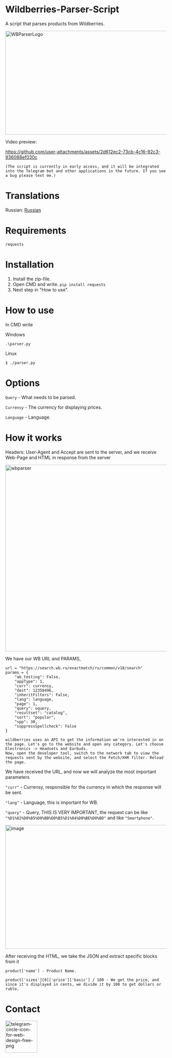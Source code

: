 # Wildberries-Parser-Script
A script that parses products from Wildberries.

<img width="1291" height="324" alt="WBParserLogo" src="https://github.com/user-attachments/assets/3166033a-97fd-49f1-a038-047c59634ba1" />

Video preview:

https://github.com/user-attachments/assets/2d612ec2-73cb-4c16-92c3-936088ef030c

```(The script is currently in early access, and it will be integrated into the Telegram bot and other applications in the future. If you see a bug please text me.)```

# Translations

Russian: [Russian](https://github.com/PiaPsyker918/Wildberries-Parser-Script/tree/russian)

# Requirements 
```
requests
```

# Installation

1. Install the zip-file.
2. Open CMD and write.
```pip install requests```
3. Next step in "How to use".

# How to use

In CMD write 

Windows

```
.\parser.py
```

Linux

```
$ ./parser.py
```

# Options

```Query``` - What needs to be parsed.

```Currensy``` - The currency for displaying prices.

```Language``` - Language.

# How it works

Headers: User-Agent and Accept are sent to the server, and we receive Web-Page and HTML in response from the server

<img width="1482" height="583" alt="wbparser" src="https://github.com/user-attachments/assets/e95e2cc4-d6da-4bcb-90b8-92f991931ca7" />

We have our WB URL and PARAMS,

```
url = "https://search.wb.ru/exactmatch/ru/common/v18/search" 
params = {
    "ab_testing": False,
    "appType": 1,
    "curr": currensy,
    "dest": 12358496,
    "inheritFilters": False,
    "lang": language,
    "page": 1,
    "query": uquery,
    "resultset": "catalog",
    "sort": "popular",
    "spp": 30,
    "suppressSpellcheck": False
}
```
```
wildberries uses an API to get the information we're interested in on the page. Let's go to the website and open any category. Let's choose Electronics -> Headsets and Earbuds.
Now, open the developer tool, switch to the network tab to view the requests sent by the website, and select the Fetch/XHR filter. Reload the page.
```

We have received the URL, and now we will analyze the most important parameters

```"curr"``` - Currensy, responsible for the currency in which the response will be sent.

```"lang"``` - Language, this is important for WB.

```"query"``` - Query, THIS IS VERY IMPORTANT, the request can be like ```"%D1%82%D0%B5%D0%BB%D0%B5%D1%84%D0%BE%D0%BD"``` and like ```"Smartphone"```.


<img width="727" height="387" alt="image" src="https://github.com/user-attachments/assets/5004887c-aefa-4149-9805-04cd17fa5b2a" />

After receiving the HTML, we take the JSON and extract specific blocks from it

```
product['name'] - Product Name.

product['sizes'][0]['price']['basic'] / 100 - We get the price, and since it's displayed in cents, we divide it by 100 to get dollars or ruble.
```

# Contact

[<img width="100" height="100" alt="telegram-circle-icon-for-web-design-free-png" src="https://github.com/user-attachments/assets/1e4c0cb3-a856-417b-86d1-29354b2d92a8" />](https://t.me/Girlanda228)
